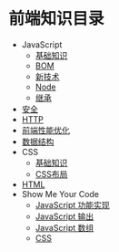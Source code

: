 # 前端知识目录

* JavaScript
  * [基础知识](javascript/basic.md)
  * [BOM](javascript/dom.md)
  * [新技术](javascript/new.md)
  * [Node](javascript/node.md)
  * [继承](javascript/inherit.md)
* [安全](safety.md)
* [HTTP](HTTP.md)
* [前端性能优化](efficiency.md)
* [数据结构](javascript/code/algorithm.md)
* CSS
  * [基础知识](css/basic.md)
  * [CSS布局](css/code.md)
* [HTML](html.md)
* Show Me Your Code
  * [JavaScript 功能实现](javascript/code/code.md)
  * [JavaScript 输出](javascript/code/console.md)
  * [JavaScript 数组](javascript/code/array.md)
  * [CSS](css/code.md)